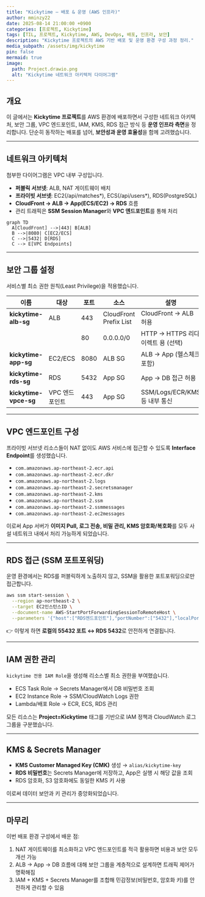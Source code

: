 ```yaml
---
title: "Kickytime – 배포 & 운영 (AWS 인프라)"
author: mminzy22
date: 2025-08-14 21:00:00 +0900
categories: [프로젝트, Kickytime]
tags: [TIL, 프로젝트, Kickytime, AWS, DevOps, 배포, 인프라, 보안]
description: "Kickytime 프로젝트의 AWS 기반 배포 및 운영 환경 구성 과정 정리."
media_subpath: /assets/img/kickytime
pin: false
mermaid: true
image:
  path: Project.drawio.png
  alt: "Kickytime 네트워크 아키텍처 다이어그램"
---
```



## 개요

이 글에서는 **Kickytime 프로젝트**를 AWS 환경에 배포하면서 구성한 네트워크 아키텍처, 보안 그룹, VPC 엔드포인트, IAM, KMS, RDS 접근 방식 등 **운영 인프라 측면**을 정리합니다. 단순히 동작하는 배포를 넘어, **보안성과 운영 효율성**을 함께 고려했습니다.

---

## 네트워크 아키텍처

첨부한 다이어그램은 VPC 내부 구성입니다.

* **퍼블릭 서브넷**: ALB, NAT 게이트웨이 배치
* **프라이빗 서브넷**: EC2(/api/matches*), ECS(/api/users*), RDS(PostgreSQL)
* **CloudFront → ALB → App(ECS/EC2) → RDS** 흐름
* 관리 트래픽은 **SSM Session Manager**와 **VPC 엔드포인트**를 통해 처리

```mermaid
graph TD
  A[CloudFront] -->|443| B[ALB]
  B -->|8080| C[EC2/ECS]
  C -->|5432| D[RDS]
  C --> E[VPC Endpoints]
```

---

## 보안 그룹 설정

서비스별 최소 권한 원칙(Least Privilege)을 적용했습니다.

| 이름                    | 대상        | 포트   | 소스                     | 설명                        |
| --------------------- | --------- | ---- | ---------------------- | ------------------------- |
| **kickytime-alb-sg**  | ALB       | 443  | CloudFront Prefix List | CloudFront → ALB 허용       |
|                       |           | 80   | 0.0.0.0/0              | HTTP → HTTPS 리다이렉트 용 (선택) |
| **kickytime-app-sg**  | EC2/ECS   | 8080 | ALB SG                 | ALB → App (헬스체크 포함)       |
| **kickytime-rds-sg**  | RDS       | 5432 | App SG                 | App → DB 접근 허용            |
| **kickytime-vpce-sg** | VPC 엔드포인트 | 443  | App SG                 | SSM/Logs/ECR/KMS 등 내부 통신  |

---

## VPC 엔드포인트 구성

프라이빗 서브넷 리소스들이 NAT 없이도 AWS 서비스에 접근할 수 있도록 **Interface Endpoint**를 생성했습니다.

* `com.amazonaws.ap-northeast-2.ecr.api`
* `com.amazonaws.ap-northeast-2.ecr.dkr`
* `com.amazonaws.ap-northeast-2.logs`
* `com.amazonaws.ap-northeast-2.secretsmanager`
* `com.amazonaws.ap-northeast-2.kms`
* `com.amazonaws.ap-northeast-2.ssm`
* `com.amazonaws.ap-northeast-2.ssmmessages`
* `com.amazonaws.ap-northeast-2.ec2messages`

이로써 App 서버가 **이미지 Pull, 로그 전송, 비밀 관리, KMS 암호화/복호화**를 모두 사설 네트워크 내에서 처리 가능하게 되었습니다.

---

## RDS 접근 (SSM 포트포워딩)

운영 환경에서는 RDS를 퍼블릭하게 노출하지 않고, SSM을 활용한 포트포워딩으로만 접근합니다.

```bash
aws ssm start-session \
  --region ap-northeast-2 \
  --target EC2인스턴스ID \
  --document-name AWS-StartPortForwardingSessionToRemoteHost \
  --parameters '{"host":["RDS엔드포인트"],"portNumber":["5432"],"localPortNumber":["55432"]}'
```

👉 이렇게 하면 **로컬의 55432 포트 ↔ RDS 5432**로 안전하게 연결됩니다.

---

## IAM 권한 관리

`kickytime 전용 IAM Role`을 생성해 리소스별 최소 권한을 부여했습니다.

* ECS Task Role → Secrets Manager에서 DB 비밀번호 조회
* EC2 Instance Role → SSM/CloudWatch Logs 권한
* Lambda/배포 Role → ECR, ECS, RDS 관리

모든 리소스는 **Project=Kickytime** 태그를 기반으로 IAM 정책과 CloudWatch 로그 그룹을 구분했습니다.

---

## KMS & Secrets Manager

* **KMS Customer Managed Key (CMK)** 생성 → `alias/kickytime-key`
* **RDS 비밀번호**는 Secrets Manager에 저장하고, App은 실행 시 해당 값을 조회
* RDS 암호화, S3 암호화에도 동일한 KMS 키 사용

이로써 데이터 보안과 키 관리가 중앙화되었습니다.

---

## 마무리

이번 배포 환경 구성에서 배운 점:

1. NAT 게이트웨이를 최소화하고 VPC 엔드포인트를 적극 활용하면 비용과 보안 모두 개선 가능
2. ALB → App → DB 흐름에 대해 보안 그룹을 계층적으로 설계하면 트래픽 제어가 명확해짐
3. IAM + KMS + Secrets Manager를 조합해 민감정보(비밀번호, 암호화 키)를 안전하게 관리할 수 있음
